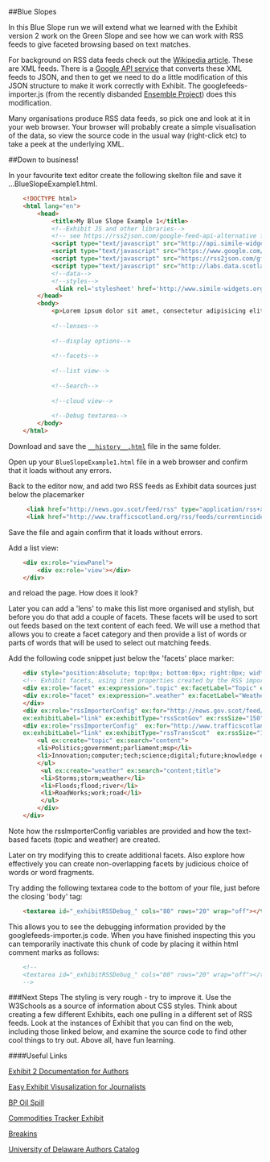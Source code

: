 ##Blue Slopes

In this Blue Slope run we will extend what we learned with the Exhibit version 2 work on the Green Slope and see how we can work with RSS feeds to give faceted browsing based on text matches.

For background on RSS data feeds check out the [Wikipedia article](http://en.wikipedia.org/wiki/RSS).  These are XML feeds.  There is a [Google API service](https://www.google.com/jsapi) that converts these XML feeds to JSON, and then to get we need to do a little modification of this JSON structure to make it work correctly with Exhibit.  The googlefeeds-importer.js (from the recently disbanded [Ensemble Project](https://ensembleljmu.wordpress.com/)) does this modification.

Many organisations produce RSS data feeds, so pick one and look at it in your web browser.  Your browser will probably create a simple visualisation of the data, so view the source code in the usual way (right-click etc) to take a peek at the underlying XML.

##Down to business!

In your favourite text editor create the following skelton file and save it ...BlueSlopeExample1.html.

```html
    <!DOCTYPE html>
    <html lang="en">
        <head>
            <title>My Blue Slope Example 1</title>
            <!--Exhibit JS and other libraries-->
            <!-- see https://rss2json.com/google-feed-api-alternative for replacement for Google Feed API -->
            <script type="text/javascript" src="http://api.simile-widgets.org/exhibit/2.2.0/exhibit-api.js"></script>
            <script type="text/javascript" src="https://www.google.com/jsapi"></script>
	        <script type="text/javascript" src="https://rss2json.com/gfapi.js"></script>
            <script type="text/javascript" src="http://labs.data.scotland.gov.uk/js/googlefeeds-importer.js"></script>
            <!--data-->
            <!--styles-->
             <link rel='stylesheet' href='http://www.simile-widgets.org/styles/common.css' type='text/css' />            
        </head>
        <body>
            <p>Lorem ipsum dolor sit amet, consectetur adipisicing elit. </p>
            
            <!--lenses-->
            
            <!--display options-->
            
            <!--facets-->
            
            <!--list view-->
            
            <!--Search-->            
            
            <!--cloud view-->
            
            <!--Debug textarea-->
        </body>
    </html>
```
Download and save the [`__history__.html`](https://raw.githubusercontent.com/pwin/Hackdays/master/BlueSlopes/__history__.html) file in the same folder.

Open up your `BlueSlopeExample1.html` file in a web browser and confirm that  it loads without any errors.

Back to the editor now, and add two RSS feeds as Exhibit data sources just below the placemarker

```html
     <link href="http://news.gov.scot/feed/rss" type="application/rss+xml" rel="exhibit/data" /> 
     <link href="http://www.trafficscotland.org/rss/feeds/currentincidents.aspx" type="application/rss+xml" rel="exhibit/data" /> 
```
Save the file and again confirm that it loads without errors.

Add a list view:

```html
    <div ex:role="viewPanel">
        <div ex:role='view'></div>
    </div>
```
and reload the page.  How does it look?

Later you can add a 'lens' to make this list more organised and stylish, but before you do that add a couple of facets.  These facets will be used to sort out feeds based on the text content of each feed.  We will use a method that allows you to create a facet category and then provide a list of words or parts of words that will be used to select out matching feeds.

Add the following code snippet just below the 'facets' place marker:
```html
    <div style="position:Absolute; top:0px; bottom:0px; right:0px; width:200px; overflow:Auto;">
    <!-- Exhibit facets, using item properties created by the RSS importer -->
    <div ex:role="facet" ex:expression=".topic" ex:facetLabel="Topic" ex:showMissing="false" ex:height="6.5em"></div>
    <div ex:role="facet" ex:expression=".weather" ex:facetLabel="Weather" ex:showMissing="false" ex:height="6.5em"></div>
    </div>
    <div ex:role="rssImporterConfig" ex:for="http://news.gov.scot/feed/rss"
    ex:exhibitLabel="link" ex:exhibitType="rssScotGov" ex:rssSize="150" ex:historical="false" style="display:None">
    <div ex:role="rssImporterConfig"  ex:for="http://www.trafficscotland.org/rss/feeds/currentincidents.aspx"
    ex:exhibitLabel="link" ex:exhibitType="rssTransScot"  ex:rssSize="150" ex:historical="false" style="display:None">
        <ul ex:create="topic" ex:search="content">
        <li>Politics;government;parliament;msp</li>
        <li>Innovation;computer;tech;science;digital;future;knowledge economy;innovative;transformative</li>         
        </ul>
         <ul ex:create="weather" ex:search="content;title">
         <li>Storms;storm;weather</li>
         <li>Floods;flood;river</li>
         <li>RoadWorks;work;road</li>
         </ul>
        </div>
    </div>
```

Note how the rssImporterConfig variables are provided and how the text-based facets (topic and weather) are created.

Later on try modifying this to create additional facets.  Also explore how effectively you can create non-overlapping facets by judicious choice of words or word fragments.

Try adding the following textarea code to the bottom of your file, just before the closing 'body' tag:

```html
    <textarea id="_exhibitRSSDebug_" cols="80" rows="20" wrap="off"></textarea>
```

This allows you to see the debugging information provided by the googlefeeds-importer.js code.
When you have finished inspecting this you can temporarily inactivate this chunk of code by placing it within html comment marks as follows:

```html
    <!--
    <textarea id="_exhibitRSSDebug_" cols="80" rows="20" wrap="off"></textarea>
    -->
```



###Next Steps
The styling is very rough - try to improve it.  Use the W3Schools as a source of information about CSS styles.
Think about creating a few different Exhibits, each one pulling in a different set of RSS feeds.  Look at the instances of Exhibit that you can find on the web, including those linked below, and examine the source code to find other cool things to try out.  Above all, have fun learning.

####Useful Links

[Exhibit 2 Documentation for Authors](http://simile.mit.edu/wiki/Exhibit/For_Authors)

[Easy Exhibit Visusalization for Journalists](http://people.csail.mit.edu/karger/Exhibit/CAR/)

[BP Oil Spill](http://people.csail.mit.edu/karger/Exhibit/CAR/bp.html)

[Commodities Tracker Exhibit](http://wjwieland.dvrdns.org/cb_tracker/ad_tracker.html)

[Breakins](http://wjwieland.dvrdns.org/cb_tracker/breakins.html)

[University of Delaware Authors Catalog](http://www.udel.edu/udauthors/)







